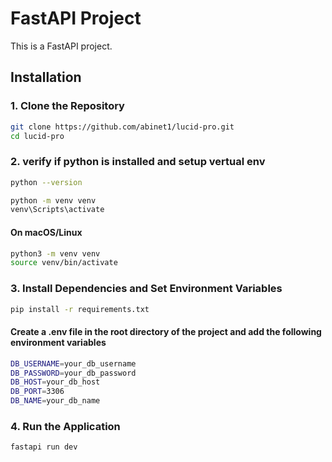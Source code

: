# FastAPI Project

This is a FastAPI project.

## Installation
### 1. Clone the Repository

```bash
git clone https://github.com/abinet1/lucid-pro.git
cd lucid-pro
```

### 2. verify if python is installed and setup vertual env

```bash
python --version

python -m venv venv
venv\Scripts\activate
```

#### On macOS/Linux

```bash
python3 -m venv venv
source venv/bin/activate
```
### 3. Install Dependencies and Set Environment Variables
```bash
pip install -r requirements.txt

```

#### Create a .env file in the root directory of the project and add the following environment variables

```bash
DB_USERNAME=your_db_username
DB_PASSWORD=your_db_password
DB_HOST=your_db_host
DB_PORT=3306
DB_NAME=your_db_name
```

### 4. Run the Application

```bash
fastapi run dev
```
